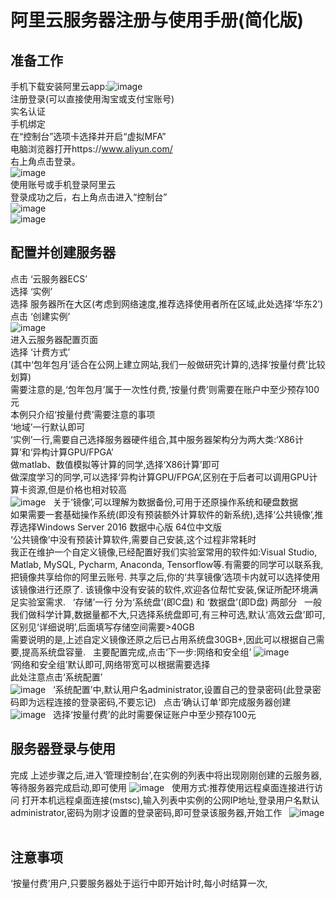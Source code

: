 # 阿里云服务器注册与使用手册(简化版)
## 准备工作
手机下载安装阿里云app:![image](images/1.jpg)  
注册登录(可以直接使用淘宝或支付宝账号)  
实名认证  
手机绑定  
在“控制台”选项卡选择并开启“虚拟MFA”  
电脑浏览器打开https://www.aliyun.com/  
右上角点击登录。  
![image](images/2.png)  
使用账号或手机登录阿里云  
登录成功之后，右上角点击进入“控制台”  
![image](images/3.png)  
![image](images/4.png)  

## 配置并创建服务器
点击 ‘云服务器ECS’  
选择 ‘实例’  
选择 服务器所在大区(考虑到网络速度,推荐选择使用者所在区域,此处选择‘华东2’)  
点击 ‘创建实例’  
![image](images/5.png)  
进入云服务器配置页面  
选择 ‘计费方式’  
(其中‘包年包月’适合在公网上建立网站,我们一般做研究计算的,选择‘按量付费’比较划算)  
需要注意的是,‘包年包月’属于一次性付费,‘按量付费’则需要在账户中至少预存100元  
本例只介绍‘按量付费’需要注意的事项  
‘地域’一行默认即可  
‘实例’一行,需要自己选择服务器硬件组合,其中服务器架构分为两大类:‘X86计算’和‘异构计算GPU/FPGA’  
做matlab、数值模拟等计算的同学,选择‘X86计算’即可  
做深度学习的同学,可以选择‘异构计算GPU/FPGA’,区别在于后者可以调用GPU计算卡资源,但是价格也相对较高  
![image](images/6.png)   
关于‘镜像’,可以理解为数据备份,可用于还原操作系统和硬盘数据  
如果需要一套基础操作系统(即没有预装额外计算软件的新系统),选择‘公共镜像’,推荐选择Windows Server 2016 数据中心版 64位中文版  
‘公共镜像’中没有预装计算软件,需要自己安装,这个过程非常耗时  
我正在维护一个自定义镜像,已经配置好我们实验室常用的软件如:Visual Studio, Matlab, MySQL, Pycharm, Anaconda, Tensorflow等.有需要的同学可以联系我,把镜像共享给你的阿里云账号. 共享之后,你的‘共享镜像’选项卡内就可以选择使用该镜像进行还原了. 该镜像中没有安装的软件,欢迎各位帮忙安装,保证所配环境满足实验室需求.  
‘存储’一行 分为‘系统盘’(即C盘) 和 ‘数据盘’(即D盘) 两部分  
一般我们做科学计算,数据量都不大,只选择系统盘即可,有三种可选,默认‘高效云盘’即可,区别见‘详细说明’,后面填写存储空间需要>40GB  
需要说明的是,上述自定义镜像还原之后已占用系统盘30GB+,因此可以根据自己需要,提高系统盘容量.  
主要配置完成,点击‘下一步:网络和安全组’
![image](images/7.png)  
‘网络和安全组’默认即可,网络带宽可以根据需要选择  
此处注意点击‘系统配置’  
![image](images/8.png)  
‘系统配置’中,默认用户名administrator,设置自己的登录密码(此登录密码即为远程连接的登录密码,不要忘记)  
点击‘确认订单’即完成服务器创建 
![image](images/9.png)  
选择‘按量付费’的此时需要保证账户中至少预存100元  

## 服务器登录与使用
完成 上述步骤之后,进入‘管理控制台’,在实例的列表中将出现刚刚创建的云服务器,等待服务器完成启动,即可使用
![image](images/10.png)  
使用方式:推荐使用远程桌面连接进行访问
打开本机远程桌面连接(mstsc),输入列表中实例的公网IP地址,登录用户名默认administrator,密码为刚才设置的登录密码,即可登录该服务器,开始工作  
![image](images/11.png)  

## 注意事项
‘按量付费’用户,只要服务器处于运行中即开始计时,每小时结算一次,
 
